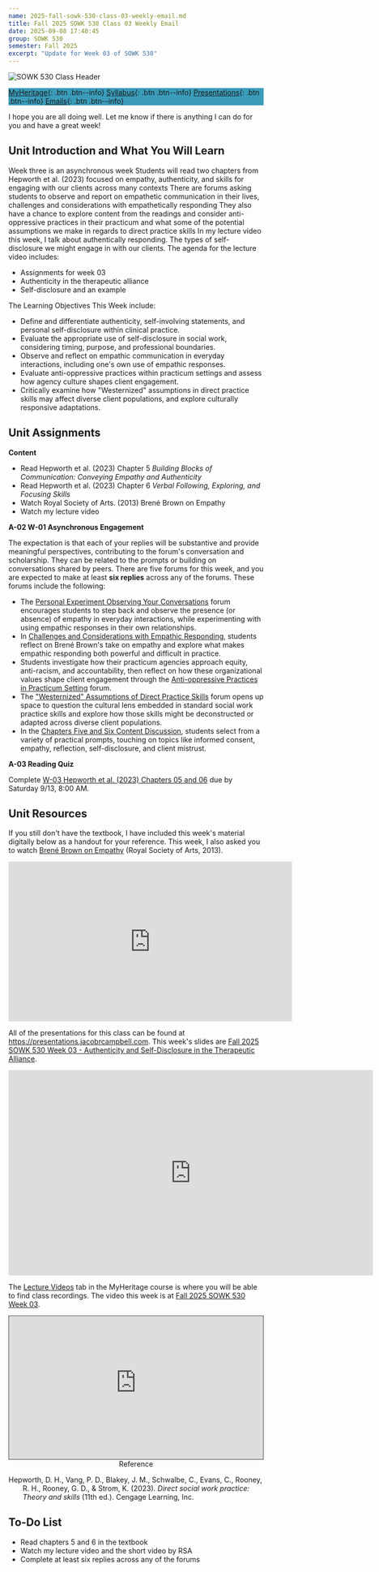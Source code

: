 ```yaml
---
name: 2025-fall-sowk-530-class-03-weekly-email.md
title: Fall 2025 SOWK 530 Class 03 Weekly Email
date: 2025-09-08 17:40:45
group: SOWK 530
semester: Fall 2025
excerpt: "Update for Week 03 of SOWK 530"
---
```


![SOWK 530 Class Header](https://jacobrcampbell.com/assets/media/2025-sowk-530-foundations-of-social-work-practice-i-email-header.jpg)

<div style="background-color: #3b9cba; width: 100%;" markdown="1">

[MyHeritage](https://myheritage.heritage.edu/ICS/Academics/SOWK/SOWK_530/2526_FA-SOWK_530-0/){: .btn .btn--info}
[Syllabus](http://jacobrcampbell.com/assets/media/2025-fall-sowk-530-0-course-syllabus.pdf){: .btn .btn--info}
[Presentations](https://presentations.jacobrcampbell.com){: .btn .btn--info}
[Emails](https://jacobrcampbell.com/communications/){: .btn .btn--info}

</div>

I hope you are all doing well. Let me know if there is anything I can do for you and have a great week!

## Unit Introduction and What You Will Learn

Week three is an asynchronous week  Students will read two chapters from Hepworth et al. (2023) focused on empathy, authenticity, and skills for engaging with our clients across many contexts  There are forums asking students to observe and report on empathetic communication in their lives, challenges and considerations with empathetically responding  They also have a chance to explore content from the readings and consider anti-oppressive practices in their practicum and what some of the potential assumptions we make in regards to direct practice skills  In my lecture video this week, I talk about authentically responding. The types of self-disclosure we might engage in with our clients. The agenda for the lecture video includes:

- Assignments for week 03
- Authenticity in the therapeutic alliance
- Self-disclosure and an example

The Learning Objectives This Week include:

- Define and differentiate authenticity, self-involving statements, and personal self-disclosure within clinical practice.
- Evaluate the appropriate use of self-disclosure in social work, considering timing, purpose, and professional boundaries.
- Observe and reflect on empathic communication in everyday interactions, including one's own use of empathic responses.
- Evaluate anti-oppressive practices within practicum settings and assess how agency culture shapes client engagement.
- Critically examine how "Westernized" assumptions in direct practice skills may affect diverse client populations, and explore culturally responsive adaptations.

## Unit Assignments

**Content**

- Read Hepworth et al. (2023) Chapter 5 _Building Blocks of Communication: Conveying Empathy and Authenticity_
- Read Hepworth et al. (2023) Chapter 6 _Verbal Following, Exploring, and Focusing Skills_
- Watch Royal Society of Arts. (2013) Brené Brown on Empathy
- Watch my lecture video

**A-02 W-01 Asynchronous Engagement**

The expectation is that each of your replies will be substantive and provide meaningful perspectives, contributing to the forum's conversation and scholarship. They can be related to the prompts or building on conversations shared by peers. There are five forums for this week, and you are expected to make at least **six replies** across any of the forums. These forums include the following:

- The [Personal Experiment Observing Your Conversations](https://myheritage.heritage.edu/ICS/Academics/SOWK/SOWK_530/2526_FA-SOWK_530-0/💻_W-03_98-914.jnz?portlet=Group_Discussion_Forums&screen=PostView&screenType=change&id=fee2f621-8bf9-4b4a-9eee-11b4655275d8) forum encourages students to step back and observe the presence (or absence) of empathy in everyday interactions, while experimenting with using empathic responses in their own relationships.
- In [Challenges and Considerations with Empathic Responding](https://myheritage.heritage.edu/ICS/Academics/SOWK/SOWK_530/2526_FA-SOWK_530-0/💻_W-03_98-914.jnz?portlet=Group_Discussion_Forums&screen=PostView&screenType=change&id=752d9c1b-066e-432b-9908-84b27139bd8c), students reflect on Brené Brown's take on empathy and explore what makes empathic responding both powerful and difficult in practice.
- Students investigate how their practicum agencies approach equity, anti-racism, and accountability, then reflect on how these organizational values shape client engagement through the [Anti-oppressive Practices in Practicum Setting](https://myheritage.heritage.edu/ICS/Academics/SOWK/SOWK_530/2526_FA-SOWK_530-0/💻_W-03_98-914.jnz?portlet=Group_Discussion_Forums&screen=PostView&screenType=change&id=50aa9796-cf86-4408-aecd-4f6336b924a9) forum.
- The ["Westernized" Assumptions of Direct Practice Skills](https://myheritage.heritage.edu/ICS/Academics/SOWK/SOWK_530/2526_FA-SOWK_530-0/💻_W-03_98-914.jnz?portlet=Group_Discussion_Forums&screen=AddPost&screenType=change&tId=7613fd6a-4a12-4a81-9739-1a465fa4da89) forum opens up space to question the cultural lens embedded in standard social work practice skills and explore how those skills might be deconstructed or adapted across diverse client populations.
- In the [Chapters Five and Six Content Discussion](https://myheritage.heritage.edu/ICS/Academics/SOWK/SOWK_530/2526_FA-SOWK_530-0/💻_W-03_98-914.jnz?portlet=Group_Discussion_Forums&screen=AddPost&screenType=change&tId=7613fd6a-4a12-4a81-9739-1a465fa4da89), students select from a variety of practical prompts, touching on topics like informed consent, empathy, reflection, self-disclosure, and client mistrust.

**A-03 Reading Quiz**

Complete [W-03 Hepworth et al. (2023) Chapters 05 and 06](https://myheritage.heritage.edu/ICS/Academics/SOWK/SOWK_530/2526_FA-SOWK_530-0/Assignments.jnz?portlet=Coursework&screen=AssignmentDetailView&screenType=change&id=077c205a-13b6-480e-b36a-59b6dca623f7) due by Saturday 9/13, 8:00 AM.

## Unit Resources

If you still don't have the textbook, I have included this week's material digitally below as a handout for your reference. This week, I also asked you to watch [Brené Brown on Empathy](https://www.youtube.com/watch?v=1Evwgu369Jw) (Royal Society of Arts, 2013).

<iframe width="560" height="315" src="https://www.youtube.com/embed/1Evwgu369Jw?si=RH4kwUlOtAhbrKE2" title="YouTube video player" frameborder="0" allow="accelerometer; autoplay; clipboard-write; encrypted-media; gyroscope; picture-in-picture; web-share" referrerpolicy="strict-origin-when-cross-origin" allowfullscreen></iframe>

All of the presentations for this class can be found at <https://presentations.jacobrcampbell.com>. This week's slides are [Fall 2025 SOWK 530 Week 03 - Authenticity and Self-Disclosure in the Therapeutic Alliance](https://presentations.jacobrcampbell.com/l7xVUX).

<iframe src="https://presentations.jacobrcampbell.com/l7xVUX/embed" height="405" width="720" style="border: none;"></iframe>

The [Lecture Videos](https://myheritage.heritage.edu/ICS/Academics/SOWK/SOWK_530/2526_FA-SOWK_530-0/Lecture_Videos.jnz) tab in the MyHeritage course is where you will be able to find class recordings. The video this week is at [Fall 2025 SOWK 530 Week 03](https://heritage.hosted.panopto.com/Panopto/Pages/Viewer.aspx?id=863c7de3-dd8d-408a-9b94-b353000208ab).

<div class="Embedded Content" style="position: relative; width: 100%; height: 0; padding-bottom: 56.25%">
  <iframe src="https://heritage.hosted.panopto.com/Panopto/Pages/Embed.aspx?id=863c7de3-dd8d-408a-9b94-b353000208ab&autoplay=false&offerviewer=true&showtitle=true&showbrand=true&captions=false&interactivity=all" style="border: 1px solid #464646; position: absolute; top: 0; left: 0; width: 100%; height: 100%; box-sizing: border-box;" allowfullscreen allow="autoplay" aria-label="Panopto Embedded Video Player" aria-description="Fall 2025 SOWK 530 Week 03"></iframe>
</div>

<div style="text-align: center" markdown="1">
Reference
</div>
<div style="margin: 0 0 0 2em; text-indent: -2em;" markdown="1">

Hepworth, D. H., Vang, P. D., Blakey, J. M., Schwalbe, C., Evans, C., Rooney, R. H., Rooney, G. D., & Strom, K. (2023). _Direct social work practice: Theory and skills_ (11th ed.). Cengage Learning, Inc.

</div>

## To-Do List

- Read chapters 5 and 6 in the textbook
- Watch my lecture video and the short video by RSA
- Complete at least six replies across any of the forums